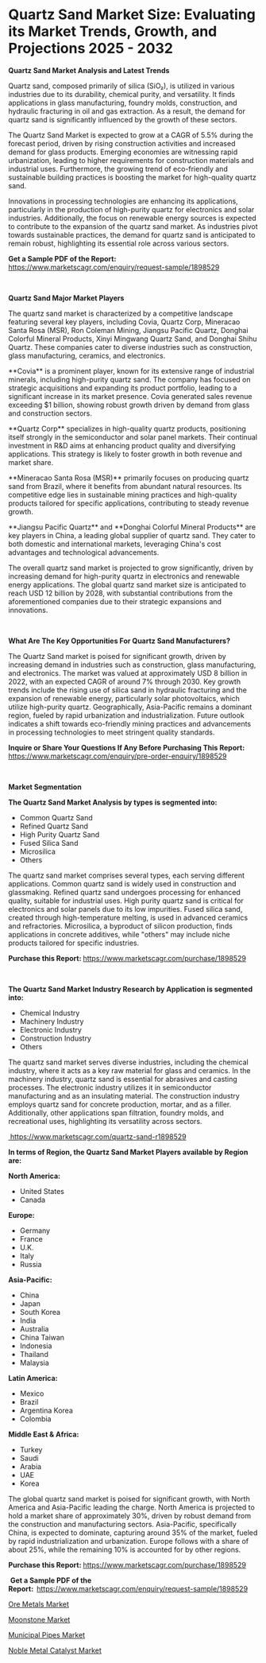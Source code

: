 <p><h1>Quartz Sand Market Size: Evaluating its Market Trends, Growth, and Projections 2025 - 2032</h1></p><p><strong>Quartz Sand Market Analysis and Latest Trends</strong></p>
<p><p>Quartz sand, composed primarily of silica (SiO₂), is utilized in various industries due to its durability, chemical purity, and versatility. It finds applications in glass manufacturing, foundry molds, construction, and hydraulic fracturing in oil and gas extraction. As a result, the demand for quartz sand is significantly influenced by the growth of these sectors.</p><p>The Quartz Sand Market is expected to grow at a CAGR of 5.5% during the forecast period, driven by rising construction activities and increased demand for glass products. Emerging economies are witnessing rapid urbanization, leading to higher requirements for construction materials and industrial uses. Furthermore, the growing trend of eco-friendly and sustainable building practices is boosting the market for high-quality quartz sand. </p><p>Innovations in processing technologies are enhancing its applications, particularly in the production of high-purity quartz for electronics and solar industries. Additionally, the focus on renewable energy sources is expected to contribute to the expansion of the quartz sand market. As industries pivot towards sustainable practices, the demand for quartz sand is anticipated to remain robust, highlighting its essential role across various sectors.</p></p>
<p><strong>Get a Sample PDF of the Report:&nbsp;</strong> <a href="https://www.marketscagr.com/enquiry/request-sample/1898529?utm_campaign=1869&utm_medium=2&utm_source=Github&utm_content=ia&utm_term=31032025&utm_id=quartz-sand">https://www.marketscagr.com/enquiry/request-sample/1898529</a></p>
<p>&nbsp;</p>
<p><strong>Quartz Sand Major Market Players</strong></p>
<p><p>The quartz sand market is characterized by a competitive landscape featuring several key players, including Covia, Quartz Corp, Mineracao Santa Rosa (MSR), Ron Coleman Mining, Jiangsu Pacific Quartz, Donghai Colorful Mineral Products, Xinyi Mingwang Quartz Sand, and Donghai Shihu Quartz. These companies cater to diverse industries such as construction, glass manufacturing, ceramics, and electronics.</p><p>**Covia** is a prominent player, known for its extensive range of industrial minerals, including high-purity quartz sand. The company has focused on strategic acquisitions and expanding its product portfolio, leading to a significant increase in its market presence. Covia generated sales revenue exceeding $1 billion, showing robust growth driven by demand from glass and construction sectors.</p><p>**Quartz Corp** specializes in high-quality quartz products, positioning itself strongly in the semiconductor and solar panel markets. Their continual investment in R&D aims at enhancing product quality and diversifying applications. This strategy is likely to foster growth in both revenue and market share.</p><p>**Mineracao Santa Rosa (MSR)** primarily focuses on producing quartz sand from Brazil, where it benefits from abundant natural resources. Its competitive edge lies in sustainable mining practices and high-quality products tailored for specific applications, contributing to steady revenue growth.</p><p>**Jiangsu Pacific Quartz** and **Donghai Colorful Mineral Products** are key players in China, a leading global supplier of quartz sand. They cater to both domestic and international markets, leveraging China's cost advantages and technological advancements.</p><p>The overall quartz sand market is projected to grow significantly, driven by increasing demand for high-purity quartz in electronics and renewable energy applications. The global quartz sand market size is anticipated to reach USD 12 billion by 2028, with substantial contributions from the aforementioned companies due to their strategic expansions and innovations.</p></p>
<p>&nbsp;</p>
<p><strong>What Are The Key Opportunities For Quartz Sand Manufacturers?</strong></p>
<p><p>The Quartz Sand market is poised for significant growth, driven by increasing demand in industries such as construction, glass manufacturing, and electronics. The market was valued at approximately USD 8 billion in 2022, with an expected CAGR of around 7% through 2030. Key growth trends include the rising use of silica sand in hydraulic fracturing and the expansion of renewable energy, particularly solar photovoltaics, which utilize high-purity quartz. Geographically, Asia-Pacific remains a dominant region, fueled by rapid urbanization and industrialization. Future outlook indicates a shift towards eco-friendly mining practices and advancements in processing technologies to meet stringent quality standards.</p></p>
<p><strong>Inquire or Share Your Questions If Any Before Purchasing This Report:</strong> <a href="https://www.marketscagr.com/enquiry/pre-order-enquiry/1898529?utm_campaign=1869&utm_medium=2&utm_source=Github&utm_content=ia&utm_term=31032025&utm_id=quartz-sand">https://www.marketscagr.com/enquiry/pre-order-enquiry/1898529</a></p>
<p>&nbsp;</p>
<p><strong>Market Segmentation</strong></p>
<p><strong>The Quartz Sand Market Analysis by types is segmented into:</strong></p>
<p><ul><li>Common Quartz Sand</li><li>Refined Quartz Sand</li><li>High Purity Quartz Sand</li><li>Fused Silica Sand</li><li>Microsilica</li><li>Others</li></ul></p>
<p><p>The quartz sand market comprises several types, each serving different applications. Common quartz sand is widely used in construction and glassmaking. Refined quartz sand undergoes processing for enhanced quality, suitable for industrial uses. High purity quartz sand is critical for electronics and solar panels due to its low impurities. Fused silica sand, created through high-temperature melting, is used in advanced ceramics and refractories. Microsilica, a byproduct of silicon production, finds applications in concrete additives, while "others" may include niche products tailored for specific industries.</p></p>
<p><strong>Purchase this Report:&nbsp;</strong><a href="https://www.marketscagr.com/purchase/1898529?utm_campaign=1869&utm_medium=2&utm_source=Github&utm_content=ia&utm_term=31032025&utm_id=quartz-sand">https://www.marketscagr.com/purchase/1898529</a></p>
<p>&nbsp;</p>
<p><strong>The Quartz Sand Market Industry Research by Application is segmented into:</strong></p>
<p><ul><li>Chemical Industry</li><li>Machinery Industry</li><li>Electronic Industry</li><li>Construction Industry</li><li>Others</li></ul></p>
<p><p>The quartz sand market serves diverse industries, including the chemical industry, where it acts as a key raw material for glass and ceramics. In the machinery industry, quartz sand is essential for abrasives and casting processes. The electronic industry utilizes it in semiconductor manufacturing and as an insulating material. The construction industry employs quartz sand for concrete production, mortar, and as a filler. Additionally, other applications span filtration, foundry molds, and recreational uses, highlighting its versatility across sectors.</p></p>
<p><a href="https://www.marketscagr.com/quartz-sand-r1898529?utm_campaign=1869&utm_medium=2&utm_source=Github&utm_content=ia&utm_term=31032025&utm_id=quartz-sand">&nbsp;https://www.marketscagr.com/quartz-sand-r1898529</a></p>
<p><strong>In terms of Region, the Quartz Sand Market Players available by Region are:</strong></p>
<p>
    <p> <strong> North America: </strong>
        <ul>
            <li>United States</li>
            <li>Canada</li>
        </ul>
        </p> 
    <p> <strong> Europe: </strong>
        <ul>
            <li>Germany</li>
            <li>France</li>
            <li>U.K.</li>
            <li>Italy</li>
            <li>Russia</li>
        </ul>
        </p> 
    <p> <strong> Asia-Pacific: </strong>
        <ul>
            <li>China</li>
            <li>Japan</li>
            <li>South Korea</li>
            <li>India</li>
            <li>Australia</li>
            <li>China Taiwan</li>
            <li>Indonesia</li>
            <li>Thailand</li>
            <li>Malaysia</li>
        </ul>
        </p> 
    <p> <strong> Latin America: </strong>
        <ul>
            <li>Mexico</li>
            <li>Brazil</li>
            <li>Argentina Korea</li>
            <li>Colombia</li>
        </ul>
        </p> 
    <p> <strong> Middle East & Africa: </strong>
        <ul>
            <li>Turkey</li>
            <li>Saudi</li>
            <li>Arabia</li>
            <li>UAE</li>
            <li>Korea</li>
        </ul>
    </p>
    </p>
<p><p>The global quartz sand market is poised for significant growth, with North America and Asia-Pacific leading the charge. North America is projected to hold a market share of approximately 30%, driven by robust demand from the construction and manufacturing sectors. Asia-Pacific, specifically China, is expected to dominate, capturing around 35% of the market, fueled by rapid industrialization and urbanization. Europe follows with a share of about 25%, while the remaining 10% is accounted for by other regions.</p></p>
<p><strong>Purchase this Report: </strong><a href="https://www.marketscagr.com/purchase/1898529?utm_campaign=1869&utm_medium=2&utm_source=Github&utm_content=ia&utm_term=31032025&utm_id=quartz-sand">https://www.marketscagr.com/purchase/1898529</a></p>
<p>&nbsp;<strong>Get a Sample PDF of the Report:&nbsp;&nbsp;</strong><a href="https://www.marketscagr.com/enquiry/request-sample/1898529?utm_campaign=1869&utm_medium=2&utm_source=Github&utm_content=ia&utm_term=31032025&utm_id=quartz-sand">https://www.marketscagr.com/enquiry/request-sample/1898529</a></p>
<p><strong></strong></p>
<p><p><a href="https://github.com/provorikovar/Market-Research-Report-List-7/blob/main/ore-metals-market.md?utm_campaign=1869&utm_medium=2&utm_source=Github&utm_content=ia&utm_term=31032025&utm_id=quartz-sand">Ore Metals Market</a></p><p><a href="https://github.com/bhatttutty2p/Market-Research-Report-List-1/blob/main/moonstone-market.md?utm_campaign=1869&utm_medium=2&utm_source=Github&utm_content=ia&utm_term=31032025&utm_id=quartz-sand">Moonstone Market</a></p><p><a href="https://github.com/ekerswenzlb0/Market-Research-Report-List-1/blob/main/municipal-pipes-market.md?utm_campaign=1869&utm_medium=2&utm_source=Github&utm_content=ia&utm_term=31032025&utm_id=quartz-sand">Municipal Pipes Market</a></p><p><a href="https://github.com/CliffMedina6/Market-Research-Report-List-7/blob/main/noble-metal-catalyst-market.md?utm_campaign=1869&utm_medium=2&utm_source=Github&utm_content=ia&utm_term=31032025&utm_id=quartz-sand">Noble Metal Catalyst Market</a></p></p>